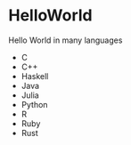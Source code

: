 # HelloWorld
Hello World in many languages

* C
* C++
* Haskell
* Java
* Julia
* Python
* R
* Ruby
* Rust
